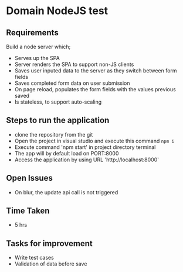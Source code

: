 # Domain NodeJS test

## Requirements

Build a node server which;

- Serves up the SPA
- Server renders the SPA to support non-JS clients
- Saves user inputed data to the server as they switch between form fields
- Saves completed form data on user submission
- On page reload, populates the form fields with the values previous saved
- Is stateless, to support auto-scaling

## Steps to run the application

- clone the repository from the git
- Open the project in visual studio and execute this command `npm i`
- Execute command 'npm start' in project directory terminal
- The app will by default load on PORT:8000
- Access the application by using URL 'http://localhost:8000'

## Open Issues

- On blur, the update api call is not triggered

## Time Taken

- 5 hrs

## Tasks for improvement

- Write test cases
- Validation of data before save
